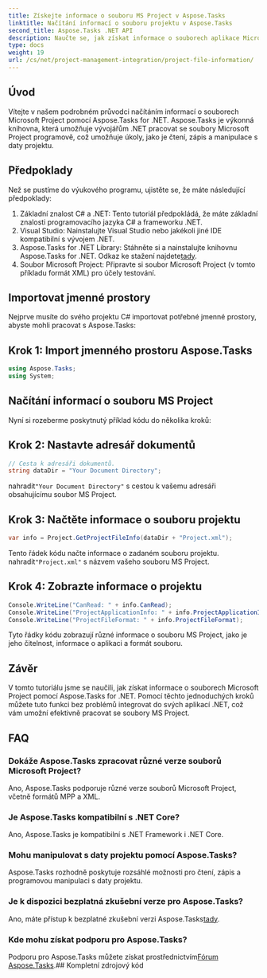 ```yaml
---
title: Získejte informace o souboru MS Project v Aspose.Tasks
linktitle: Načítání informací o souboru projektu v Aspose.Tasks
second_title: Aspose.Tasks .NET API
description: Naučte se, jak získat informace o souborech aplikace Microsoft Project pomocí Aspose.Tasks for .NET. Podrobný průvodce s příklady kódu.
type: docs
weight: 19
url: /cs/net/project-management-integration/project-file-information/
---
```

## Úvod
Vítejte v našem podrobném průvodci načítáním informací o souborech Microsoft Project pomocí Aspose.Tasks for .NET. Aspose.Tasks je výkonná knihovna, která umožňuje vývojářům .NET pracovat se soubory Microsoft Project programově, což umožňuje úkoly, jako je čtení, zápis a manipulace s daty projektu.
## Předpoklady
Než se pustíme do výukového programu, ujistěte se, že máte následující předpoklady:
1. Základní znalost C# a .NET: Tento tutoriál předpokládá, že máte základní znalosti programovacího jazyka C# a frameworku .NET.
2. Visual Studio: Nainstalujte Visual Studio nebo jakékoli jiné IDE kompatibilní s vývojem .NET.
3.  Aspose.Tasks for .NET Library: Stáhněte si a nainstalujte knihovnu Aspose.Tasks for .NET. Odkaz ke stažení najdete[tady](https://releases.aspose.com/tasks/net/).
4. Soubor Microsoft Project: Připravte si soubor Microsoft Project (v tomto příkladu formát XML) pro účely testování.

## Importovat jmenné prostory
Nejprve musíte do svého projektu C# importovat potřebné jmenné prostory, abyste mohli pracovat s Aspose.Tasks:
## Krok 1: Import jmenného prostoru Aspose.Tasks
```csharp
using Aspose.Tasks;
using System;

```
## Načítání informací o souboru MS Project
Nyní si rozeberme poskytnutý příklad kódu do několika kroků:
## Krok 2: Nastavte adresář dokumentů
```csharp
// Cesta k adresáři dokumentů.
string dataDir = "Your Document Directory";
```
 nahradit`"Your Document Directory"` s cestou k vašemu adresáři obsahujícímu soubor MS Project.
## Krok 3: Načtěte informace o souboru projektu
```csharp
var info = Project.GetProjectFileInfo(dataDir + "Project.xml");
```
 Tento řádek kódu načte informace o zadaném souboru projektu. nahradit`"Project.xml"` s názvem vašeho souboru MS Project.
## Krok 4: Zobrazte informace o projektu
```csharp
Console.WriteLine("CanRead: " + info.CanRead);
Console.WriteLine("ProjectApplicationInfo: " + info.ProjectApplicationInfo);
Console.WriteLine("ProjectFileFormat: " + info.ProjectFileFormat);
```
Tyto řádky kódu zobrazují různé informace o souboru MS Project, jako je jeho čitelnost, informace o aplikaci a formát souboru.

## Závěr
V tomto tutoriálu jsme se naučili, jak získat informace o souborech Microsoft Project pomocí Aspose.Tasks for .NET. Pomocí těchto jednoduchých kroků můžete tuto funkci bez problémů integrovat do svých aplikací .NET, což vám umožní efektivně pracovat se soubory MS Project.
## FAQ
### Dokáže Aspose.Tasks zpracovat různé verze souborů Microsoft Project?
Ano, Aspose.Tasks podporuje různé verze souborů Microsoft Project, včetně formátů MPP a XML.
### Je Aspose.Tasks kompatibilní s .NET Core?
Ano, Aspose.Tasks je kompatibilní s .NET Framework i .NET Core.
### Mohu manipulovat s daty projektu pomocí Aspose.Tasks?
Aspose.Tasks rozhodně poskytuje rozsáhlé možnosti pro čtení, zápis a programovou manipulaci s daty projektu.
### Je k dispozici bezplatná zkušební verze pro Aspose.Tasks?
 Ano, máte přístup k bezplatné zkušební verzi Aspose.Tasks[tady](https://releases.aspose.com/).
### Kde mohu získat podporu pro Aspose.Tasks?
 Podporu pro Aspose.Tasks můžete získat prostřednictvím[Fórum Aspose.Tasks](https://forum.aspose.com/c/tasks/15).## Kompletní zdrojový kód